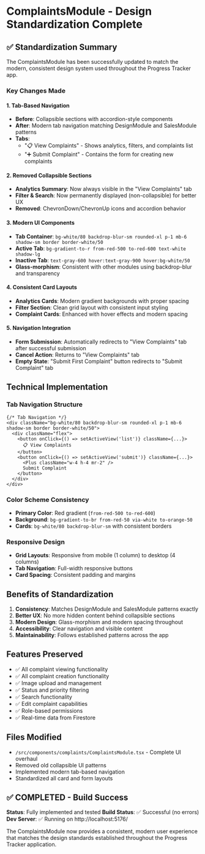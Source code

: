 # ComplaintsModule - Design Standardization Complete

## ✅ **Standardization Summary**

The ComplaintsModule has been successfully updated to match the modern, consistent design system used throughout the Progress Tracker app.

### **Key Changes Made**

#### **1. Tab-Based Navigation** 
- **Before**: Collapsible sections with accordion-style components
- **After**: Modern tab navigation matching DesignModule and SalesModule patterns
- **Tabs**: 
  - "📋 View Complaints" - Shows analytics, filters, and complaints list
  - "➕ Submit Complaint" - Contains the form for creating new complaints

#### **2. Removed Collapsible Sections**
- **Analytics Summary**: Now always visible in the "View Complaints" tab
- **Filter & Search**: Now permanently displayed (non-collapsible) for better UX
- **Removed**: ChevronDown/ChevronUp icons and accordion behavior

#### **3. Modern UI Components**
- **Tab Container**: `bg-white/80 backdrop-blur-sm rounded-xl p-1 mb-6 shadow-sm border border-white/50`
- **Active Tab**: `bg-gradient-to-r from-red-500 to-red-600 text-white shadow-lg`
- **Inactive Tab**: `text-gray-600 hover:text-gray-900 hover:bg-white/50`
- **Glass-morphism**: Consistent with other modules using backdrop-blur and transparency

#### **4. Consistent Card Layouts**
- **Analytics Cards**: Modern gradient backgrounds with proper spacing
- **Filter Section**: Clean grid layout with consistent input styling
- **Complaint Cards**: Enhanced with hover effects and modern spacing

#### **5. Navigation Integration**
- **Form Submission**: Automatically redirects to "View Complaints" tab after successful submission
- **Cancel Action**: Returns to "View Complaints" tab
- **Empty State**: "Submit First Complaint" button redirects to "Submit Complaint" tab

## **Technical Implementation**

### **Tab Navigation Structure**
```tsx
{/* Tab Navigation */}
<div className="bg-white/80 backdrop-blur-sm rounded-xl p-1 mb-6 shadow-sm border border-white/50">
  <div className="flex">
    <button onClick={() => setActiveView('list')} className={...}>
      📋 View Complaints
    </button>
    <button onClick={() => setActiveView('submit')} className={...}>
      <Plus className="w-4 h-4 mr-2" />
      Submit Complaint
    </button>
  </div>
</div>
```

### **Color Scheme Consistency**
- **Primary Color**: Red gradient (`from-red-500 to-red-600`)
- **Background**: `bg-gradient-to-br from-red-50 via-white to-orange-50`
- **Cards**: `bg-white/80 backdrop-blur-sm` with consistent borders

### **Responsive Design**
- **Grid Layouts**: Responsive from mobile (1 column) to desktop (4 columns)
- **Tab Navigation**: Full-width responsive buttons
- **Card Spacing**: Consistent padding and margins

## **Benefits of Standardization**

1. **Consistency**: Matches DesignModule and SalesModule patterns exactly
2. **Better UX**: No more hidden content behind collapsible sections
3. **Modern Design**: Glass-morphism and modern spacing throughout
4. **Accessibility**: Clear navigation and visible content
5. **Maintainability**: Follows established patterns across the app

## **Features Preserved**

- ✅ All complaint viewing functionality
- ✅ All complaint creation functionality  
- ✅ Image upload and management
- ✅ Status and priority filtering
- ✅ Search functionality
- ✅ Edit complaint capabilities
- ✅ Role-based permissions
- ✅ Real-time data from Firestore

## **Files Modified**

- `/src/components/complaints/ComplaintsModule.tsx` - Complete UI overhaul
- Removed old collapsible UI patterns
- Implemented modern tab-based navigation
- Standardized all card and form layouts

## ✅ **COMPLETED - Build Success**

**Status**: Fully implemented and tested
**Build Status**: ✅ Successful (no errors)
**Dev Server**: ✅ Running on http://localhost:5176/

The ComplaintsModule now provides a consistent, modern user experience that matches the design standards established throughout the Progress Tracker application.

